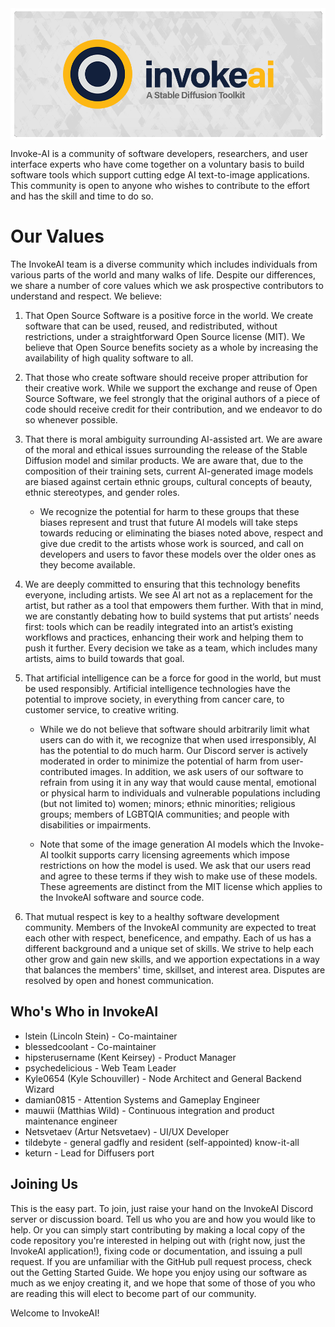 ﻿<img src="docs/assets/invoke_ai_banner.png" align="center">

Invoke-AI is a community of software developers, researchers, and user
interface experts who have come together on a voluntary basis to build
software tools which support cutting edge AI text-to-image
applications. This community is open to anyone who wishes to
contribute to the effort and has the skill and time to do so.

# Our Values

The InvokeAI team is a diverse community which includes individuals
from various parts of the world and many walks of life. Despite our
differences, we share a number of core values which we ask prospective
contributors to understand and respect. We believe:

1. That Open Source Software is a positive force in the world. We
create software that can be used, reused, and redistributed, without
restrictions, under a straightforward Open Source license (MIT). We
believe that Open Source benefits society as a whole by increasing the
availability of high quality software to all.

2. That those who create software should receive proper attribution
for their creative work. While we support the exchange and reuse of
Open Source Software, we feel strongly that the original authors of a
piece of code should receive credit for their contribution, and we
endeavor to do so whenever possible.

3. That there is moral ambiguity surrounding AI-assisted art. We are
aware of the moral and ethical issues surrounding the release of the
Stable Diffusion model and similar products. We are aware that, due to
the composition of their training sets, current AI-generated image
models are biased against certain ethnic groups, cultural concepts of
beauty, ethnic stereotypes, and gender roles.

      * We recognize the potential for harm to these groups that these biases
       represent and trust that future AI models will take steps towards
       reducing or eliminating the biases noted above, respect and give due
       credit to the artists whose work is sourced, and call on developers
       and users to favor these models over the older ones as they become
       available.

4. We are deeply committed to ensuring that this technology benefits
everyone, including artists. We see AI art not as a replacement for
the artist, but rather as a tool that empowers them further. With that
in mind, we are constantly debating how to build systems that put
artists’ needs first: tools which can be readily integrated into an
artist’s existing workflows and practices, enhancing their work and
helping them to push it further. Every decision we take as a team,
which includes many artists, aims to build towards that goal.

5. That artificial intelligence can be a force for good in the world,
but must be used responsibly. Artificial intelligence technologies
have the potential to improve society, in everything from cancer care,
to customer service, to creative writing.

     * While we do not believe that software should arbitrarily limit what
     users can do with it, we recognize that when used irresponsibly, AI
     has the potential to do much harm. Our Discord server is actively
     moderated in order to minimize the potential of harm from
     user-contributed images. In addition, we ask users of our software to
     refrain from using it in any way that would cause mental, emotional or
     physical harm to individuals and vulnerable populations including (but
     not limited to) women; minors; ethnic minorities; religious groups;
     members of LGBTQIA communities; and people with disabilities or
     impairments.

     * Note that some of the image generation AI models which the Invoke-AI
     toolkit supports carry licensing agreements which impose restrictions
     on how the model is used. We ask that our users read and agree to
     these terms if they wish to make use of these models. These agreements
     are distinct from the MIT license which applies to the InvokeAI
     software and source code.

6. That mutual respect is key to a healthy software development
community. Members of the InvokeAI community are expected to treat
each other with respect, beneficence, and empathy. Each of us has a
different background and a unique set of skills. We strive to help
each other grow and gain new skills, and we apportion expectations in
a way that balances the members' time, skillset, and interest
area. Disputes are resolved by open and honest communication.

## Who's Who in InvokeAI

* lstein (Lincoln Stein) - Co-maintainer
* blessedcoolant - Co-maintainer
* hipsterusername (Kent Keirsey) - Product Manager
* psychedelicious - Web Team Leader
* Kyle0654 (Kyle Schouviller) - Node Architect and General Backend Wizard
* damian0815 - Attention Systems and Gameplay Engineer
* mauwii (Matthias Wild) - Continuous integration and product maintenance engineer
* Netsvetaev (Artur Netsvetaev) - UI/UX Developer
* tildebyte - general gadfly and resident (self-appointed) know-it-all
* keturn - Lead for Diffusers port

## Joining Us

This is the easy part. To join, just raise your hand on the InvokeAI
Discord server or discussion board. Tell us who you are and how you
would like to help.  Or you can simply start contributing by making a
local copy of the code repository you're interested in helping out
with (right now, just the InvokeAI application!), fixing code or
documentation, and issuing a pull request. If you are unfamiliar with
the GitHub pull request process, check out the Getting Started Guide.
We hope you enjoy using our software as much as we enjoy creating it,
and we hope that some of those of you who are reading this will elect
to become part of our community.

Welcome to InvokeAI!
